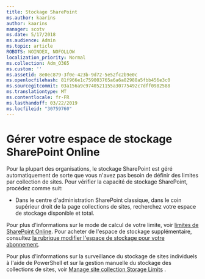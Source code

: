 ```yaml
---
title: Stockage SharePoint
ms.author: kaarins
author: kaarins
manager: scotv
ms.date: 5/17/2018
ms.audience: Admin
ms.topic: article
ROBOTS: NOINDEX, NOFOLLOW
localization_priority: Normal
ms.collection: Adm_O365
ms.custom: ''
ms.assetid: 8e0ec879-3f0e-423b-9d72-5e52fc2b9e0c
ms.openlocfilehash: 81f966e1c759003765a6a6a82988a5fbb456e3c0
ms.sourcegitcommit: 03a156a9c9740521155a30775492c7dff0982588
ms.translationtype: MT
ms.contentlocale: fr-FR
ms.lasthandoff: 03/22/2019
ms.locfileid: "30759760"
---
```

# <a name="manage-your-sharepoint-online-storage"></a>Gérer votre espace de stockage SharePoint Online

Pour la plupart des organisations, le stockage SharePoint est géré automatiquement de sorte que vous n'avez pas besoin de définir des limites par collection de sites. Pour vérifier la capacité de stockage SharePoint, procédez comme suit:
  
- Dans le centre d'administration SharePoint classique, dans le coin supérieur droit de la page collections de sites, recherchez votre espace de stockage disponible et total.
    
Pour plus d'informations sur le mode de calcul de votre limite, voir [limites de SharePoint Online](https://go.microsoft.com/fwlink/p/?LinkID=856113). Pour acheter de l'espace de stockage supplémentaire, consultez [la rubrique modifier l'espace de stockage pour votre abonnement](https://go.microsoft.com/fwlink/?linkid=866428).
  
Pour plus d'informations sur la surveillance du stockage de sites individuels à l'aide de PowerShell et sur la gestion manuelle du stockage des collections de sites, voir [Manage site collection Storage Limits](https://go.microsoft.com/fwlink/?linkid=867833) .
  

